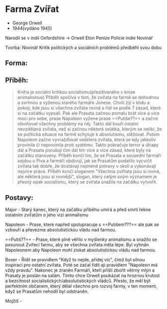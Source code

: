 # Farma Zvířat
- George Orwell
- 1944(vydáno 1945)

Narodil se v indii
Oxfordshire -> Orwell
Eton
Peníze
Policie indie
Novinář

Tvorba:
Novinář
Kritik politických a sociálních problémů
předběhl svou dobu



## Forma:

## Příběh:
> Kniha je sociální kritikou socialismu(přezdívaného v knize animalismus)
> Příběh spočívá v tom, že zvířata na farmě se dohodnou a svrhnou a vyženou starého farmáře Jonese. Chvíli žijí v klidu a pokoji, kde jsou si všechna zvířata rovná a řídí se podle 7 zásad, které si na začátku vypsali. Pak ale Prasata začnou pomalu brát více a více moci pro sebe, prase Napoleon vyžene prase ==Putiše??== a začne obviňovat všechny problémy na něj. Takto dál bouří ostatní nevzdělaná zvířata, než si začnou některá selátka, kterým se nelíbí, že se politická situace na farmě schyluje k absolutismu, stěžovat. Potom Napoleon začne vyvražďovat veškterá zvířata, která se kdy jakkoliv provinila či neprovinila proti systému. Takto pokračuje terror a útrapy dál a Prasata porušují čím dál tím více a více zásad, které byly na začátku stanoveny. Příběh končí tím, že se Prasata a sousední farmáři sejdou u Piva a farmáři obdivují, jak se Prasatům podařilo vycvičit zvířata tak dobře, že dostávají nejméně potravy v okolí a vykonávají nejvíce práce.
> Příběh končí sloganem "Všechna zvířtata jsou si rovná, ale některá jsou si rovnější", slogan, který celým svým významem je přesný opak socialismu, který se zvířata snažila na začátku vytvořit.

## Postavy:
Major - Starý kanec, který na začátku příběhu umírá a před smrtí řekne ostatním zvířatům o jeho vizi animalismu

Napoleon - Prase, které napřed spolupracuje s ==Putišem???== ale pak se vzbouří a převezme absolutistickou vládu nad farmou.

==Putiš??== - Prase, které plně věřilo v myšlenky animalismu a snažilo se posunout Zvířecí farmu, aby se všechna zvířata měla lépe. Byl vyhnán Napoleonem aby Napoleon mohl získat absolutistickou vládu nad farmou.

Boxer - Řídil se pravidlem "Když to nejde, přidej víc", čímž byl silnou inspirací pro ostatní zvířata. Poté se začal řídit aji pravidlem "Napoleon má vždy pravdu". Nakonec je zraněn Farmáři, kteří přišli zbořit větrný mlýn a Prasaty je poslán na salám. Tímto chce Orwell poukázat na hroznou krutost a bezcitnost socialistických/absolutistických vládců. Přesto, že měl být perfektním občanem, který dělal všechno pro rozvoj farmy, v ten moment, když se Prasatům nehodil byl odstraněn.

Mojžíš - 